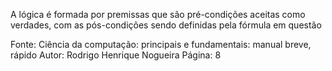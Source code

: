A lógica é formada por premissas que são pré-condições aceitas como verdades, com as pós-condições sendo definidas pela fórmula em questão

Fonte: Ciência da computação: principais e fundamentais: manual breve, rápido
Autor: Rodrigo Henrique Nogueira
Página: 8